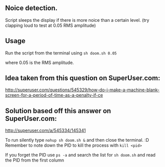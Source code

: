 ## Noice detection.
Script sleeps the display if there is more noice than a certain level.
(try clapping loud to test at 0.05 RMS amplitude)

## Usage
Run the script from the terminal using `sh doom.sh 0.05`

where 0.05 is the RMS amplitude.

## Idea taken from this question on SuperUser.com:
http://superuser.com/questions/545329/how-do-i-make-a-machine-blank-screen-for-a-period-of-time-as-a-penalty-if-ce

## Solution based off this answer on SuperUser.com:
http://superuser.com/a/545334/145341

To run silently type `nohup sh doom.sh &` and then close the terminal. :D
Remember to note down the PID to kill the process with `kill <pid>`

If you forget the PID use `ps -a` and search the list for `sh doom.sh` and read the PID from the first column
